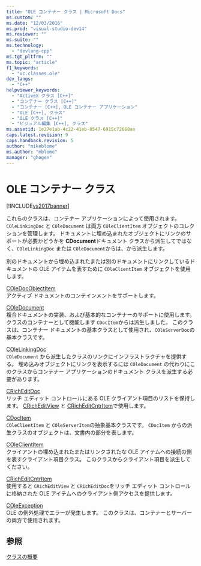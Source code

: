 ```yaml
---
title: "OLE コンテナー クラス | Microsoft Docs"
ms.custom: ""
ms.date: "12/03/2016"
ms.prod: "visual-studio-dev14"
ms.reviewer: ""
ms.suite: ""
ms.technology: 
  - "devlang-cpp"
ms.tgt_pltfrm: ""
ms.topic: "article"
f1_keywords: 
  - "vc.classes.ole"
dev_langs: 
  - "C++"
helpviewer_keywords: 
  - "ActiveX クラス [C++]"
  - "コンテナー クラス [C++]"
  - "コンテナー [C++], OLE コンテナー アプリケーション"
  - "OLE [C++], クラス"
  - "OLE クラス [C++]"
  - "ビジュアル編集 [C++], クラス"
ms.assetid: 1e27e1ab-4c22-41eb-8547-6915c72668ae
caps.latest.revision: 9
caps.handback.revision: 5
author: "mikeblome"
ms.author: "mblome"
manager: "ghogen"
---
```

# OLE コンテナー クラス
[!INCLUDE[vs2017banner](../assembler/inline/includes/vs2017banner.md)]

これらのクラスは、コンテナー アプリケーションによって使用されます。  `COleLinkingDoc` と `COleDocument` は両方 `COleClientItem` オブジェクトのコレクションを管理します。  ドキュメントに埋め込まれたオブジェクトにリンクのサポートが必要かどうかを **CDocument**ドキュメント クラスから派生してではなく、`COleLinkingDoc` または `COleDocument`からは、から派生します。  
  
 別のドキュメントから埋め込まれたまたは別のドキュメントにリンクしているドキュメントの OLE アイテムを表すために `COleClientItem` オブジェクトを使用します。  
  
 [COleDocObjectItem](../Topic/COleDocObjectItem%20Class.md)  
 アクティブ ドキュメントのコンテインメントをサポートします。  
  
 [COleDocument](../mfc/reference/coledocument-class.md)  
 複合ドキュメントの実装、および基本的なコンテナーのサポートに使用します。  クラスのコンテナーとして機能します `CDocItem`からは派生しました。  このクラスは、コンテナー ドキュメントの基本クラスとして使用され、`COleServerDoc`の基本クラスです。  
  
 [COleLinkingDoc](../mfc/reference/colelinkingdoc-class.md)  
 `COleDocument` から派生したクラスのリンクにインフラストラクチャを提供する。  埋め込みオブジェクトにリンクを表示するには `COleDocument` の代わりにこのクラスからコンテナー アプリケーションのドキュメント クラスを派生する必要があります。  
  
 [CRichEditDoc](../mfc/reference/cricheditdoc-class.md)  
 リッチ エディット コントロールにある OLE クライアント項目のリストを保持します。  [CRichEditView](../mfc/reference/cricheditview-class.md) と [CRichEditCntrItem](../mfc/reference/cricheditcntritem-class.md)で使用します。  
  
 [CDocItem](../mfc/reference/cdocitem-class.md)  
 `COleClientItem` と `COleServerItem`の抽象基本クラスです。  `CDocItem` からの派生クラスのオブジェクトは、文書内の部分を表します。  
  
 [COleClientItem](../mfc/reference/coleclientitem-class.md)  
 クライアントの埋め込まれたまたはリンクされたな OLE アイテムへの接続の側を表すクライアント項目クラス。  このクラスからクライアント項目を派生してください。  
  
 [CRichEditCntrItem](../mfc/reference/cricheditcntritem-class.md)  
 使用すると `CRichEditView` と `CRichEditDoc`をリッチ エディット コントロールに格納された OLE アイテムへのクライアント側アクセスを提供します。  
  
 [COleException](../mfc/reference/coleexception-class.md)  
 OLE の例外処理でエラーが発生します。  このクラスは、コンテナーとサーバーの両方で使用されます。  
  
## 参照  
 [クラスの概要](../mfc/class-library-overview.md)